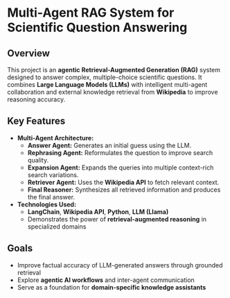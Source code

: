 # Multi-Agent RAG System for Scientific Question Answering

## Overview
This project is an **agentic Retrieval-Augmented Generation (RAG)** system designed to answer complex, multiple-choice scientific questions. It combines **Large Language Models (LLMs)** with intelligent multi-agent collaboration and external knowledge retrieval from **Wikipedia** to improve reasoning accuracy.

## Key Features
- **Multi-Agent Architecture:**
  - **Answer Agent:** Generates an initial guess using the LLM.
  - **Rephrasing Agent:** Reformulates the question to improve search quality.
  - **Expansion Agent:** Expands the queries into multiple context-rich search variations.
  - **Retriever Agent:** Uses the **Wikipedia API** to fetch relevant context.
  - **Final Reasoner:** Synthesizes all retrieved information and produces the final answer.
- **Technologies Used:**
  - **LangChain**, **Wikipedia API**, **Python**, **LLM (Llama)**
  - Demonstrates the power of **retrieval-augmented reasoning** in specialized domains

## Goals
- Improve factual accuracy of LLM-generated answers through grounded retrieval
- Explore **agentic AI workflows** and inter-agent communication
- Serve as a foundation for **domain-specific knowledge assistants**
